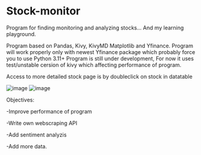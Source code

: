 # Stock-monitor
Program for finding monitoring and analyzing stocks... And my learning playground.

Program based on Pandas, Kivy, KivyMD Matplotlib and Yfinance.
Program will work properly only with newest Yfinance package which probably force you to use Python 3.11+
Program is still under development, For now it uses test/unstable cersion of kivy which affecting performance of program.

Access to more detailed stock page is by doubleclick on stock in datatable

![image](https://user-images.githubusercontent.com/123405792/214120405-73b600ac-5b0b-40a2-8b63-583fb2f1553a.png)
![image](https://user-images.githubusercontent.com/123405792/214120289-b241cfb3-0989-4545-bc02-9b32f4d21eb1.png)

Objectives:

-Improve performance of program

-Write own webscraping API

-Add sentiment analyzis

-Add more data.



